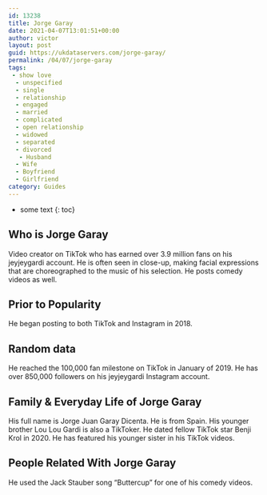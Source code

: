 ```yaml
---
id: 13238
title: Jorge Garay
date: 2021-04-07T13:01:51+00:00
author: victor
layout: post
guid: https://ukdataservers.com/jorge-garay/
permalink: /04/07/jorge-garay
tags:
 - show love
  - unspecified
  - single
  - relationship
  - engaged
  - married
  - complicated
  - open relationship
  - widowed
  - separated
  - divorced
   - Husband
  - Wife
  - Boyfriend
  - Girlfriend
category: Guides
---
```


* some text
{: toc}


## Who is Jorge Garay



Video creator on TikTok who has earned over 3.9 million fans on his jeyjeygardi account. He is often seen in close-up, making facial expressions that are choreographed to the music of his selection. He posts comedy videos as well. 

                
                
                
## Prior to Popularity



He began posting to both TikTok and Instagram in 2018. 

                
                
                
## Random data



He reached the 100,000 fan milestone on TikTok in January of 2019. He has over 850,000 followers on his jeyjeygardi Instagram account. 

                
                
                
## Family & Everyday Life of Jorge Garay



His full name is Jorge Juan Garay Dicenta. He is from Spain. His younger brother Lou Lou Gardi is also a TikToker. He dated fellow TikTok star Benji Krol in 2020. He has featured his younger sister in his TikTok videos. 

                
                
                
## People Related With Jorge Garay



He used the Jack Stauber song &#8220;Buttercup&#8221; for one of his comedy videos. 

                
              
            
          
          
          